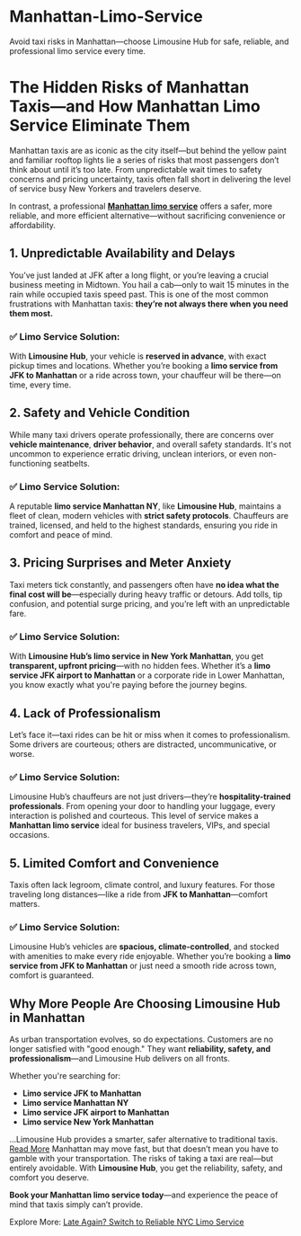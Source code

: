 # Manhattan-Limo-Service
Avoid taxi risks in Manhattan—choose Limousine Hub for safe, reliable, and professional limo service every time.
# The Hidden Risks of Manhattan Taxis—and How Manhattan Limo Service Eliminate Them

Manhattan taxis are as iconic as the city itself—but behind the yellow paint and familiar rooftop lights lie a series of risks that most passengers don’t think about until it’s too late. From unpredictable wait times to safety concerns and pricing uncertainty, taxis often fall short in delivering the level of service busy New Yorkers and travelers deserve.

In contrast, a professional [**Manhattan limo service**](https://limohubchauffeurs.com/manhattan-limo-service/) offers a safer, more reliable, and more efficient alternative—without sacrificing convenience or affordability.

## 1. **Unpredictable Availability and Delays**

You’ve just landed at JFK after a long flight, or you’re leaving a crucial business meeting in Midtown. You hail a cab—only to wait 15 minutes in the rain while occupied taxis speed past. This is one of the most common frustrations with Manhattan taxis: **they’re not always there when you need them most.**

### ✅ Limo Service Solution:
With **Limousine Hub**, your vehicle is **reserved in advance**, with exact pickup times and locations. Whether you’re booking a **limo service from JFK to Manhattan** or a ride across town, your chauffeur will be there—on time, every time.

## 2. **Safety and Vehicle Condition**

While many taxi drivers operate professionally, there are concerns over **vehicle maintenance**, **driver behavior**, and overall safety standards. It's not uncommon to experience erratic driving, unclean interiors, or even non-functioning seatbelts.

### ✅ Limo Service Solution:
A reputable **limo service Manhattan NY**, like **Limousine Hub**, maintains a fleet of clean, modern vehicles with **strict safety protocols**. Chauffeurs are trained, licensed, and held to the highest standards, ensuring you ride in comfort and peace of mind.

## 3. **Pricing Surprises and Meter Anxiety**

Taxi meters tick constantly, and passengers often have **no idea what the final cost will be**—especially during heavy traffic or detours. Add tolls, tip confusion, and potential surge pricing, and you’re left with an unpredictable fare.

### ✅ Limo Service Solution:
With **Limousine Hub’s limo service in New York Manhattan**, you get **transparent, upfront pricing**—with no hidden fees. Whether it’s a **limo service JFK airport to Manhattan** or a corporate ride in Lower Manhattan, you know exactly what you're paying before the journey begins.

## 4. **Lack of Professionalism**

Let’s face it—taxi rides can be hit or miss when it comes to professionalism. Some drivers are courteous; others are distracted, uncommunicative, or worse.

### ✅ Limo Service Solution:
Limousine Hub’s chauffeurs are not just drivers—they’re **hospitality-trained professionals**. From opening your door to handling your luggage, every interaction is polished and courteous. This level of service makes a **Manhattan limo service** ideal for business travelers, VIPs, and special occasions.

## 5. **Limited Comfort and Convenience**

Taxis often lack legroom, climate control, and luxury features. For those traveling long distances—like a ride from **JFK to Manhattan**—comfort matters.

### ✅ Limo Service Solution:
Limousine Hub’s vehicles are **spacious, climate-controlled**, and stocked with amenities to make every ride enjoyable. Whether you’re booking a **limo service from JFK to Manhattan** or just need a smooth ride across town, comfort is guaranteed.

## Why More People Are Choosing Limousine Hub in Manhattan

As urban transportation evolves, so do expectations. Customers are no longer satisfied with "good enough." They want **reliability, safety, and professionalism**—and Limousine Hub delivers on all fronts.

Whether you're searching for:

- **Limo service JFK to Manhattan**
- **Limo service Manhattan NY**
- **Limo service JFK airport to Manhattan**
- **Limo service New York Manhattan**

...Limousine Hub provides a smarter, safer alternative to traditional taxis. [Read More](https://limohubchauffeurs.com/)
Manhattan may move fast, but that doesn’t mean you have to gamble with your transportation. The risks of taking a taxi are real—but entirely avoidable. With **Limousine Hub**, you get the reliability, safety, and comfort you deserve.

**Book your Manhattan limo service today**—and experience the peace of mind that taxis simply can’t provide.

Explore More: [Late Again? Switch to Reliable NYC Limo Service](https://limohubchauffeurs.com/nyc-limo-service/)


